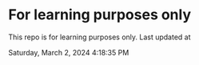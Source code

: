 # For learning purposes only
This repo is for learning purposes only.
Last updated at

Saturday, March 2, 2024 4:18:35 PM

